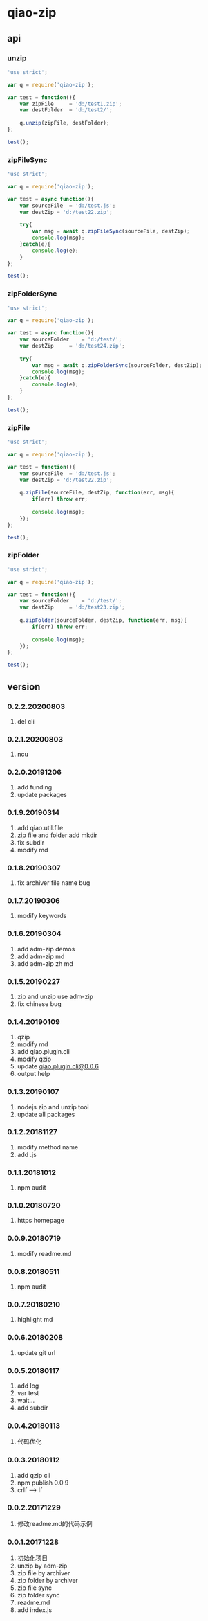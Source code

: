# qiao-zip

## api
### unzip
```javascript
'use strict';

var q = require('qiao-zip');

var test = function(){
	var zipFile 	= 'd:/test1.zip';
	var destFolder	= 'd:/test2/';
	
	q.unzip(zipFile, destFolder);
};

test();
```

### zipFileSync
```javascript
'use strict';

var q = require('qiao-zip');

var test = async function(){
	var sourceFile	= 'd:/test.js';
	var destZip	= 'd:/test22.zip';
	
	try{
		var msg = await q.zipFileSync(sourceFile, destZip);
		console.log(msg);
	}catch(e){
		console.log(e);
	}
};

test();
```

### zipFolderSync
```javascript
'use strict';

var q = require('qiao-zip');

var test = async function(){
	var sourceFolder	= 'd:/test/';
	var destZip		= 'd:/test24.zip';
	
	try{
		var msg = await q.zipFolderSync(sourceFolder, destZip);
		console.log(msg);
	}catch(e){
		console.log(e);
	}
};

test();
```

### zipFile
```javascript
'use strict';

var q = require('qiao-zip');

var test = function(){
	var sourceFile	= 'd:/test.js';
	var destZip	= 'd:/test22.zip';
	
	q.zipFile(sourceFile, destZip, function(err, msg){
		if(err) throw err;
		
		console.log(msg);
	});
};

test();
```

### zipFolder
```javascript
'use strict';

var q = require('qiao-zip');

var test = function(){
	var sourceFolder	= 'd:/test/';
	var destZip		= 'd:/test23.zip';
	
	q.zipFolder(sourceFolder, destZip, function(err, msg){
		if(err) throw err;
		
		console.log(msg);
	});
};

test();
```

## version
### 0.2.2.20200803
1. del cli

### 0.2.1.20200803
1. ncu

### 0.2.0.20191206
1. add funding
2. update packages

### 0.1.9.20190314
1. add qiao.util.file
2. zip file and folder add mkdir
3. fix subdir
4. modify md

### 0.1.8.20190307
1. fix archiver file name bug

### 0.1.7.20190306
1. modify keywords

### 0.1.6.20190304
1. add adm-zip demos
2. add adm-zip md
3. add adm-zip zh md

### 0.1.5.20190227
1. zip and unzip use adm-zip
2. fix chinese bug

### 0.1.4.20190109
1. qzip
2. modify md
3. add qiao.plugin.cli
4. modify qzip
5. update qiao.plugin.cli@0.0.6
6. output help

### 0.1.3.20190107
1. nodejs zip and unzip tool
2. update all packages

### 0.1.2.20181127
1. modify method name
2. add .js

### 0.1.1.20181012
1. npm audit

### 0.1.0.20180720
1. https homepage

### 0.0.9.20180719
1. modify readme.md

### 0.0.8.20180511
1. npm audit

### 0.0.7.20180210
1. highlight md

### 0.0.6.20180208
1. update git url

### 0.0.5.20180117
1. add log
2. var test
3. wait...
4. add subdir

### 0.0.4.20180113
1. 代码优化

### 0.0.3.20180112
1. add qzip cli
2. npm publish 0.0.9
3. crlf --> lf

### 0.0.2.20171229
1. 修改readme.md的代码示例

### 0.0.1.20171228
1. 初始化项目
2. unzip by adm-zip
3. zip file by archiver
4. zip folder by archiver
5. zip file sync
6. zip folder sync
7. readme.md
8. add index.js
